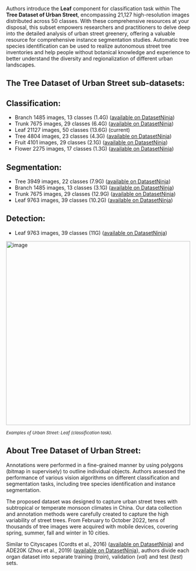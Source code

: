 Authors introduce the **Leaf** component for classification task within The **Tree Dataset of Urban Street**, encompassing 21,127 high-resolution images distributed across 50 classes. With these comprehensive resources at your disposal, this subset empowers researchers and practitioners to delve deep into the detailed analysis of urban street greenery, offering a valuable resource for comprehensive instance segmentation studies. Automatic tree species identification can be used to realize autonomous street tree inventories and help people without botanical knowledge and experience to better understand the diversity and regionalization of different urban landscapes.

## The Tree Dataset of Urban Street sub-datasets: 

## Classification:

- Branch 1485 images, 13 classes (1.4G) ([available on DatasetNinja](https://datasetninja.com/urban-street-branch))
- Trunk 7675 images, 29 classes (6.4G) ([available on DatasetNinja](https://datasetninja.com/urban-street-trunk))
- Leaf 21127 images, 50 classes (13.6G) (current)
- Tree 4804 images, 23 classes (4.3G) ([available on DatasetNinja](https://datasetninja.com/urban-street-tree-classification))
- Fruit 4101 images, 29 classes (2.1G) ([available on DatasetNinja](https://datasetninja.com/urban-street-fruit))
- Flower 2275 images, 17 classes (1.3G) ([available on DatasetNinja](https://datasetninja.com/urban-street-flower))

## Segmentation:

- Tree 3949 images, 22 classes (7.9G) ([available on DatasetNinja](https://datasetninja.com/urban-street-tree))
- Branch 1485 images, 13 classes (3.1G) ([available on DatasetNinja](https://datasetninja.com/urban-street-branch))
- Trunk 7675 images, 29 classes (12.9G) ([available on DatasetNinja](https://datasetninja.com/urban-street-trunk))
- Leaf 9763 images, 39 classes (10.2G) ([available on DatasetNinja](https://datasetninja.com/urban-street-leaf))

## Detection:

- Leaf 9763 images, 39 classes (11G) ([available on DatasetNinja](https://datasetninja.com/urban-street-leaf))

<img src="https://ytt917251944.github.io/dataset_jekyll/assets/img/class/classification-leaf.png" alt="image" width="500">

<span style="font-size: smaller; font-style: italic;">Examples of Urban Street: Leaf (classification task).</span>

## About Tree Dataset of Urban Street: 

Annotations were performed in a fine-grained manner by using polygons (bitmap in supervisely) to outline individual objects. Authors assessed the performance of various vision algorithms on different classification and segmentation tasks, including tree species identification and instance segmentation. 

The proposed dataset was designed to capture urban street trees with subtropical or temperate monsoon climates in China. Our data collection and annotation methods were carefully created to capture the high variability of street trees. From February to October 2022, tens of thousands of tree images were acquired with mobile devices, covering spring, summer, fall and winter in 10 cities.

Similar to Cityscapes (Cordts et al., 2016) ([available on DatasetNinja](https://datasetninja.com/cityscapes)) and ADE20K (Zhou et al., 2019) ([available on DatasetNinja](https://datasetninja.com/ade20k)), authors divide each organ dataset into separate training (*train*), validation (*val*) and test (*test*) sets. 